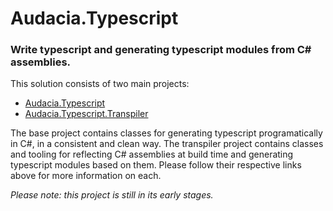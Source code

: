 # Audacia.Typescript

### Write typescript and generating typescript modules from C# assemblies.

This solution consists of two main projects:

- [Audacia.Typescript](https://github.com/audaciaconsulting/Audacia.Typescript/tree/master/Audacia.Typescript)
- [Audacia.Typescript.Transpiler](https://github.com/audaciaconsulting/Audacia.Typescript/tree/master/Audacia.Typescript.Transpiler)

The base project contains classes for generating typescript programatically in C#, in a consistent and clean way.
The transpiler project contains classes and tooling for reflecting C# assemblies at build time and generating typescript modules based on them.
Please follow their respective links above for more information on each.

_Please note: this project is still in its early stages._
